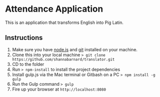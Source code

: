 # Attendance Application
This is an application that transforms English into Pig Latin.

## Instructions
1. Make sure you have [node.js](http://nodejs.org/) and [git](http://git-scm.com/) installed on your machine.
2. Clone this into your local machine `> git clone https://github.com/shannabarnard/translator.git`
3. CD to the folder
4. Run `> npm-install` to install the project dependencies
5. Install gulp.js via the Mac terminal or Gitbash on a PC `> npm install -g gulp`
5. Run the Gulp command `> gulp`
6. Fire up your browser at `http://localhost:8080`
